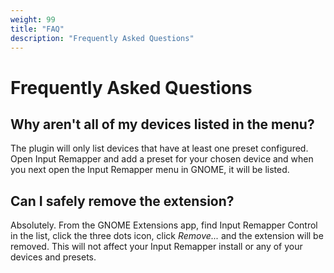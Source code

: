 ```yaml
---
weight: 99
title: "FAQ"
description: "Frequently Asked Questions"
---
```


# Frequently Asked Questions

## Why aren't all of my devices listed in the menu?

The plugin will only list devices that have at least one preset configured. Open Input Remapper and add a preset for your chosen device and when you next open the Input Remapper menu in GNOME, it will be listed.

## Can I safely remove the extension?

Absolutely. From the GNOME Extensions app, find Input Remapper Control in the list, click the three dots icon, click *Remove...* and the extension will be removed. This will not affect your Input Remapper install or any of your devices and presets.